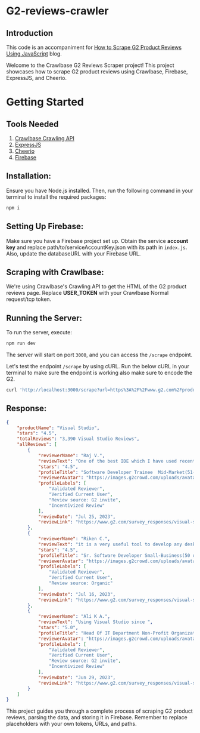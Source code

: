 # G2-reviews-crawler

## Introduction

This code is an accompaniment for [How to Scrape G2 Product Reviews Using JavaScript](https://crawlbase.com/blog/scrape-g2-reviews-using-javascript/ "Crawlbase Blog") blog.

Welcome to the Crawlbase G2 Reviews Scraper project! This project showcases how to scrape G2 product reviews using Crawlbase, Firebase, ExpressJS, and Cheerio.

# Getting Started

## Tools Needed

1. [Crawlbase Crawling API](https://crawlbase.com/crawling-api-avoid-captchas-blocks/)
2. [ExpressJS](https://www.npmjs.com/package/express/)
3. [Cheerio](https://cheerio.js.org/docs/)
4. [Firebase](https://firebase.google.com/)

## Installation:

Ensure you have Node.js installed. Then, run the following command in your terminal to install the required packages:

```bash
npm i
```

## Setting Up Firebase:

Make sure you have a Firebase project set up. Obtain the service **account key** and replace path/to/serviceAccountKey.json with its path in `index.js`. Also, update the databaseURL with your Firebase URL.

## Scraping with Crawlbase:

We're using Crawlbase's Crawling API to get the HTML of the G2 product reviews page. Replace **USER_TOKEN** with your Crawlbase Normal request/tcp token.

## Running the Server:

To run the server, execute:

```bash
npm run dev
```

The server will start on port `3000`, and you can access the `/scrape` endpoint.

Let's test the endpoint `/scrape` by using cURL. Run the below cURL in your terminal to make sure the endpoint is working also make sure to encode the G2.

```bash 
curl 'http://localhost:3000/scrape?url=https%3A%2F%2Fwww.g2.com%2Fproducts%2Fvisual-studio%2Freviews' 
```

## Response:

```json
{
    "productName": "Visual Studio",
    "stars": "4.5",
    "totalReviews": "3,390 Visual Studio Reviews",
    "allReviews": [
        {
            "reviewerName": "Raj V.",
            "reviewText": "One of the best IDE which I have used recently",
            "stars": "4.5",
            "profileTitle": "Software Developer Trainee  Mid-Market(51-1000 emp.)",
            "reviewerAvatar": "https://images.g2crowd.com/uploads/avatar/image/1884669/thumb_square_7abff04b6c1ccfe5bdca095d6d40043b.jpeg",
            "profileLabels": [
                "Validated Reviewer",
                "Verified Current User",
                "Review source: G2 invite",
                "Incentivized Review"
            ],
            "reviewDate": "Jul 25, 2023",
            "reviewLink": "https://www.g2.com/survey_responses/visual-studio-review-8354937"
        },
        {
            "reviewerName": "Riken C.",
            "reviewText": "it is a very useful tool to develop any desktop or web application",
            "stars": "4.5",
            "profileTitle": "Sr. Software Developer Small-Business(50 or fewer emp.)",
            "reviewerAvatar": "https://images.g2crowd.com/uploads/avatar/image/1905898/thumb_square_c81c06d50cfdfb4343cd43e8e79f2a03.jpeg",
            "profileLabels": [
                "Validated Reviewer",
                "Verified Current User",
                "Review source: Organic"
            ],
            "reviewDate": "Jul 16, 2023",
            "reviewLink": "https://www.g2.com/survey_responses/visual-studio-review-8323921"
        },
        {
            "reviewerName": "Ali K A.",
            "reviewText": "Using Visual Studio since ",
            "stars": "5.0",
            "profileTitle": "Head Of IT Department Non-Profit Organization Management Small-Business(50 or fewer emp.)",
            "reviewerAvatar": "https://images.g2crowd.com/uploads/avatar/image/625995/thumb_square_b5ebbef4e960aaba994169c556855143.jpeg",
            "profileLabels": [
                "Validated Reviewer",
                "Verified Current User",
                "Review source: G2 invite",
                "Incentivized Review"
            ],
            "reviewDate": "Jun 29, 2023",
            "reviewLink": "https://www.g2.com/survey_responses/visual-studio-review-5469707"
        }
    ]
}
```

This project guides you through a complete process of scraping G2 product reviews, parsing the data, and storing it in Firebase. Remember to replace placeholders with your own tokens, URLs, and paths.
